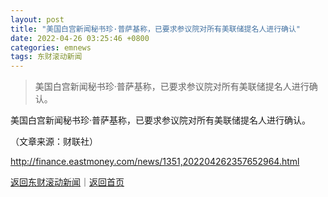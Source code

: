 ```yaml
---
layout: post
title: "美国白宫新闻秘书珍·普萨基称，已要求参议院对所有美联储提名人进行确认"
date: 2022-04-26 03:25:46 +0800
categories: emnews
tags: 东财滚动新闻
---
```

> 美国白宫新闻秘书珍·普萨基称，已要求参议院对所有美联储提名人进行确认。

<p>美国白宫新闻秘书珍·普萨基称，已要求参议院对所有美联储提名人进行确认。</p><p class="em_media">（文章来源：财联社）</p>

<http://finance.eastmoney.com/news/1351,202204262357652964.html>

[返回东财滚动新闻](//finews.withounder.com/emnews/)｜[返回首页](//finews.withounder.com/)